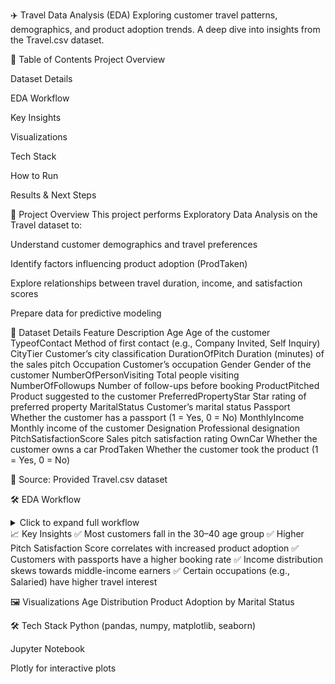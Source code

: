 ✈️ Travel Data Analysis (EDA)
Exploring customer travel patterns, demographics, and product adoption trends.
A deep dive into insights from the Travel.csv dataset.

📌 Table of Contents
Project Overview

Dataset Details

EDA Workflow

Key Insights

Visualizations

Tech Stack

How to Run

Results & Next Steps

📝 Project Overview
This project performs Exploratory Data Analysis on the Travel dataset to:

Understand customer demographics and travel preferences

Identify factors influencing product adoption (ProdTaken)

Explore relationships between travel duration, income, and satisfaction scores

Prepare data for predictive modeling

📂 Dataset Details
Feature	Description
Age	Age of the customer
TypeofContact	Method of first contact (e.g., Company Invited, Self Inquiry)
CityTier	Customer’s city classification
DurationOfPitch	Duration (minutes) of the sales pitch
Occupation	Customer’s occupation
Gender	Gender of the customer
NumberOfPersonVisiting	Total people visiting
NumberOfFollowups	Number of follow-ups before booking
ProductPitched	Product suggested to the customer
PreferredPropertyStar	Star rating of preferred property
MaritalStatus	Customer’s marital status
Passport	Whether the customer has a passport (1 = Yes, 0 = No)
MonthlyIncome	Monthly income of the customer
Designation	Professional designation
PitchSatisfactionScore	Sales pitch satisfaction rating
OwnCar	Whether the customer owns a car
ProdTaken	Whether the customer took the product (1 = Yes, 0 = No)

📁 Source: Provided Travel.csv dataset

🛠 EDA Workflow
<details> <summary>Click to expand full workflow</summary>
Data Cleaning

Standardized inconsistent text entries (e.g., "Fe Male" → "Female")

Converted integer-coded categories (Passport, OwnCar, CityTier) to categorical type

Removed rows with missing values

Univariate Analysis

Countplots for categorical features

Histograms & KDE plots for numerical features

Bivariate Analysis

Scatter plots for numeric-numeric relationships

Stacked bar charts for category-category comparisons

Bar plots & line plots for numeric-category relationships

Multivariate Analysis

Violin plots for category vs. numeric distribution

3D scatter plots for Age, Monthly Income, and Duration of Pitch

Correlation heatmap for numeric variables

Feature Engineering Prep

Dataset ready for encoding & scaling

Identified potential new features (e.g., income per person)

</details>
📈 Key Insights
✅ Most customers fall in the 30–40 age group
✅ Higher Pitch Satisfaction Score correlates with increased product adoption
✅ Customers with passports have a higher booking rate
✅ Income distribution skews towards middle-income earners
✅ Certain occupations (e.g., Salaried) have higher travel interest

🖼 Visualizations
Age Distribution	Product Adoption by Marital Status

🛠 Tech Stack
Python (pandas, numpy, matplotlib, seaborn)

Jupyter Notebook

Plotly for interactive plots

